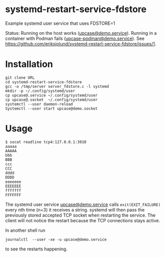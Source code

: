 # systemd-restart-service-fdstore

Example systemd user service that uses FDSTORE=1

Status:
Running on the host works (upcase@demo.service).
Running in a container with Podman fails (upcase-podman@demo.service).
See https://github.com/eriksjolund/systemd-restart-service-fdstore/issues/1.

# Installation

```
git clone URL
cd systemd-restart-service-fdstore
gcc -o /tmp/server server_fdstore.c -l systemd
mkdir -p ~/.config/systemd/user
cp upcase@.service ~/.config/systemd/user
cp upcase@.socket  ~/.config/systemd/user
systemctl --user daemon-reload
Systemctl --user start upcase@demo.socket
```

# Usage


```
$ socat readline tcp4:127.0.0.1:3010
aaaaa
AAAAA
bbb
BBB
ccc
CCC
dddd
DDDD
eeeeeee
EEEEEEE
fffffff
FFFFFFF
```


The systemd user service  upcase@demo.service calls `exit(EXIT_FAILURE)` every nth time (n=3) it receives a string.
systemd will then pass the previously stored accepted TCP socket when restarting the service.
The client will not notice the restart because the TCP connections stays active.


In another shell run

```
journalctl  --user -xe -u upcase@demo.service
```
to see the restarts happening.
